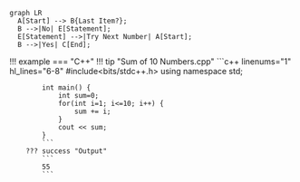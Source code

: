 ``` mermaid
graph LR
  A[Start] --> B{Last Item?};
  B -->|No| E[Statement];
  E[Statement] -->|Try Next Number| A[Start];
  B -->|Yes| C[End];
```


!!! example
    === "C++"
        !!! tip "Sum of 10 Numbers.cpp"
            ```c++ linenums="1" hl_lines="6-8"
            #include<bits/stdc++.h>
            using namespace std;

            int main() {
                int sum=0;
                for(int i=1; i<=10; i++) {
                    sum += i;
                }   
                cout << sum;
            }
            ```
        ??? success "Output"
            ```
            55
            ```

